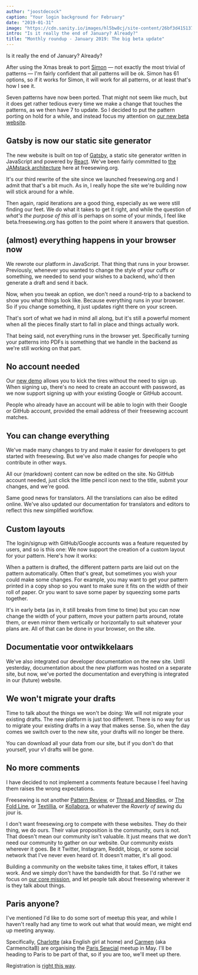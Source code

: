 ```yaml
---
author: "joostdecock"
caption: "Your login background for February"
date: "2019-01-31"
image: "https://cdn.sanity.io/images/hl5bw8cj/site-content/26bf3d41513702ad361b5a0f15dcff2350cc852b-1920x1440.jpg"
intro: "Is it really the end of January? Already?"
title: "Monthly roundup - January 2019: The big beta update"
---
```



Is it really the end of January? Already?

After using the Xmas break to port [Simon](/en/patterns/simon) — not exactly the most trivial of patterns — I'm fairly confident that all patterns will be ok. Simon has 61 options, so if it works for Simon, it will work for all patterns, or at least that's how I see it.

Seven patterns have now been ported. That might not seem like much, but it does get rather tedious every time we make a change that touches the patterns, as we then have 7 to update. So I decided to put the pattern porting on hold for a while, and instead focus my attention on [our new beta website](/en/).

## Gatsby is now our static site generator

The new website is built on top of [Gatsby](https://www.gatsbyjs.org/), a static site generator written in JavaScript and powered by [React](https://reactjs.org/). We've been fairly committed to [the JAMstack architecture](/en/blog/freesewing-goes-jamstack) here at freesewing.org.

It's our third rewrite of the site since we launched freesewing.org and I admit that that's a bit much. As in, I really hope the site we're building now will stick around for a while.

Then again, rapid iterations are a good thing, especially as we were still finding our feet. We do what it takes to get it right, and while the question of *what's the purpose of this all* is perhaps on some of your minds, I feel like beta.freesewing.org has gotten to the point where it answers that question.

## (almost) everything happens in your browser now

We rewrote our platform in JavaScript. That thing that runs in your browser. Previously, whenever you wanted to change the style of your cuffs or something, we needed to send your wishes to a backend, who'd then generate a draft and send it back.

Now, when you tweak an option, we don't need a round-trip to a backend to show you what things look like. Because everything runs in your browser. So if you change something, it just updates right there on your screen.

That's sort of what we had in mind all along, but it's still a powerful moment when all the pieces finally start to fall in place and things actually work.

That being said, not everything runs in the browser yet. Specifically turning your patterns into PDFs is something that we handle in the backend as we're still working on that part.

## No account needed

Our [new demo](https://beta.freesewing.org/en/demo) allows you to kick the tires without the need to sign up. When signing up, there's no need to create an account with password, as we now support signing up with your existing Google or GitHub account.

People who already have an account will be able to login with their Google or GitHub account, provided the email address of their freesewing account matches.

## You can change everything

We've made many changes to try and make it easier for developers to get started with freesewing. But we've also made changes for people who contribute in other ways.

All our (markdown) content can now be edited on the site. No GitHub account needed, just click the little pencil icon next to the title, submit your changes, and we're good.

Same good news for translators. All the translations can also be edited online. We've also updated our documentation for translators and editors to reflect this new simplified workflow.

## Custom layouts

The login/signup with GitHub/Google accounts was a feature requested by users, and so is this one: We now support the creation of a custom layout for your pattern. Here's how it works:

When a pattern is drafted, the different pattern parts are laid out on the pattern automatically. Often that's great, but sometimes you wish your could make some changes. For example, you may want to get your pattern printed in a copy shop so you want to make sure it fits on the width of their roll of paper. Or you want to save some paper by squeezing some parts together.

It's in early beta (as in, it still breaks from time to time) but you can now change the width of your pattern, move your pattern parts around, rotate them, or even mirror them vertically or horizontally to suit whatever your plans are. All of that can be done in your browser, on the site.

## Documentatie voor ontwikkelaars

We've also integrated our developer documentation on the new site. Until yesterday, documentation about the new platform was hosted on a separate site, but now, we've ported the documentation and everything is integrated in our (future) website.

## We won't migrate your drafts

Time to talk about the things we won't be doing: We will not migrate your existing drafts. The new platform is just too different. There is no way for us to migrate your existing drafts in a way that makes sense. So, when the day comes we switch over to the new site, your drafts will no longer be there.

You can download all your data from our site, but if you don't do that yourself, your v1 drafts will be gone.

## No more comments

I have decided to not implement a comments feature because I feel having them raises the wrong expectations.

Freesewing is not another [Pattern Review](https://sewing.patternreview.com/), or [Thread and Needles](https://www.threadandneedles.org/), or [The Fold Line](https://thefoldline.com/), or [Textillia](https://www.textillia.com/), or [Kollabora](http://www.kollabora.com/), or whatever the *Raverly of sewing* du jour is.

I don't want freesewing.org to compete with these websites. They do their thing, we do ours. Their value proposition is the community, ours is not. That doesn't mean our community isn't valuable. It just means that we don't need our community to gather on our website. Our community exists wherever it goes. Be it Twitter, Instagram, Reddit, blogs, or some social network that I've never even heard of. It doesn't matter, it's all good.

Building a community on the website takes time, it takes effort, it takes work. And we simply don't have the bandwidth for that. So I'd rather we focus on [our core mission](/en/docs/faq/#whats-your-end-game), and let people talk about freesewing wherever it is they talk about things.

## Paris anyone?

I've mentioned I'd like to do some sort of meetup this year, and while I haven't really had any time to work out what that would mean, we might end up meeting anyway.

Specifically, [Charlotte](https://englishgirlathome.com/) (aka English girl at home) and [Carmen](https://www.carmencitab.com/) (aka CarmencitaB) are organising the [Paris Sewcial](https://englishgirlathome.com/2019/01/23/paris-sewcial-paris-coud-2019-registration-open/) meetup in May. I'll be heading to Paris to be part of that, so if you are too, we'll meet up there.

Registration is [right this way](https://www.eventbrite.co.uk/e/paris-sewcial-paris-coud-registration-54520802187). 


